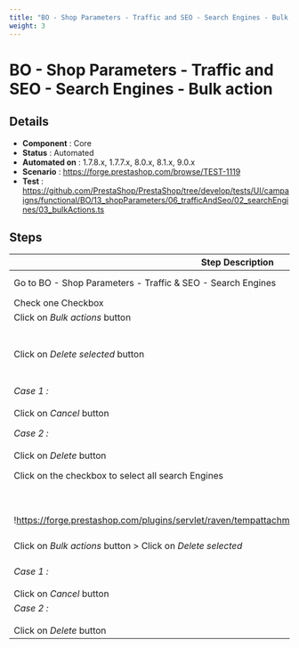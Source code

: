 ```yaml
---
title: "BO - Shop Parameters - Traffic and SEO - Search Engines - Bulk action"
weight: 3
---
```


# BO - Shop Parameters - Traffic and SEO - Search Engines - Bulk action
## Details
* **Component** : Core
* **Status** : Automated
* **Automated on** : 1.7.8.x, 1.7.7.x, 8.0.x, 8.1.x, 9.0.x
* **Scenario** : https://forge.prestashop.com/browse/TEST-1119
* **Test** : https://github.com/PrestaShop/PrestaShop/tree/develop/tests/UI/campaigns/functional/BO/13_shopParameters/06_trafficAndSeo/02_searchEngines/03_bulkActions.ts

## Steps
| Step Description | Expected result |
| ----- | ----- |
| Go to BO - Shop Parameters - Traffic & SEO - Search Engines | * Search Engines Page is displayed<br> * *Bulk actions* button is disabled |
| Check one Checkbox | The *Bulk actions* button is enabled |
| Click on *Bulk actions* button | *Delete selected* sub-button appears |
| Click on *Delete selected* button | A modal appears :<br><br> <br><br>!https://forge.prestashop.com/plugins/servlet/raven/tempattachment/7468014264247928276/bulk1.png|width=536,height=155! |
| *Case 1 :*<br><br>Click on *Cancel* button | * The Modal disappears<br> * The Search Engines page is well displayed<br> * The selected item is still checked (aol) |
| *Case 2 :*<br><br>Click on *Delete* button | * This message is displayed :  "The selection has been successfully deleted."<br> * The Search Engines page is displayed<br> * The item selected (aol) is not in the engines list<br> * Bulk button is disabled |
| Click on the checkbox to select all search Engines<br><br> <br><br>!https://forge.prestashop.com/plugins/servlet/raven/tempattachment/6975361743330636649/bulk2.png|width=512,height=49! | All search engines in the page are checked<br><br>The *Bulk actions* button is enabled |
| Click on *Bulk actions* button > Click on *Delete selected* | A modal appears :<br><br>!https://forge.prestashop.com/plugins/servlet/raven/tempattachment/7468014264247928276/bulk1.png|width=536,height=155! |
| *Case 1 :*<br><br>Click on *Cancel* button | * The Modal disappears<br> * The Search Engines page is well displayed<br> * The selected item still checked  (all the page items) |
| *Case 2 :*<br><br>Click on *Delete* button | * This message is displayed :  "The selection has been successfully deleted."<br> * The Search Engines page is empty<br> * *Bulk actions* button disappears |
